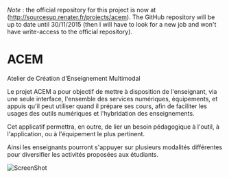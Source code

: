 *Note* : the official repository for this project is now at (http://sourcesup.renater.fr/projects/acem). The GitHub repository will be up to date until 30/11/2015 (then I will have to look for a new job and won't have write-access to the official repository).

ACEM
====

Atelier de Création d'Enseignement Multimodal

Le projet ACEM a pour objectif de mettre à disposition de l'enseignant, via une seule interface, l'ensemble des services numériques, équipements, et appuis qu'il peut utiliser quand il prépare ses cours, afin de faciliter les usages des outils numériques et l'hybridation des enseignements.

Cet applicatif permettra, en outre, de lier un besoin pédagogique à l'outil, à l'application, ou à l'équipement le plus pertinent.

Ainsi les enseignants pourront s'appuyer sur plusieurs modalités différentes pour diversifier les activités proposées aux étudiants.

![ScreenShot](https://raw.github.com/gcolbert/ACEM/master/ACEM-web-jsf-servlet/src/main/webapp/resources/images/ACEM-circular-explanation.png)

